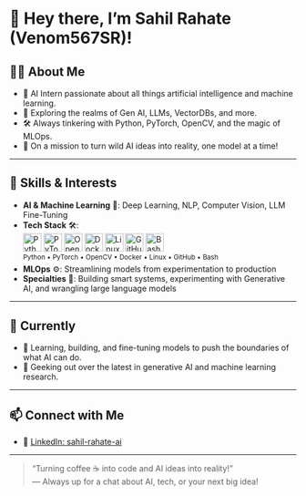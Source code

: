 # 👋 Hey there, I’m Sahil Rahate (Venom567SR)!

## 🧑‍💻 About Me
- 🦾 AI Intern passionate about all things artificial intelligence and machine learning.
- 🤖 Exploring the realms of Gen AI, LLMs, VectorDBs, and more.
- 🛠️ Always tinkering with Python, PyTorch, OpenCV, and the magic of MLOps.
- 🌈 On a mission to turn wild AI ideas into reality, one model at a time!

---

## 🚀 Skills & Interests
- **AI & Machine Learning** 🧠: Deep Learning, NLP, Computer Vision, LLM Fine-Tuning
- **Tech Stack** 🛠️:
  <br>
  <img src="https://cdn.jsdelivr.net/gh/devicons/devicon/icons/python/python-original.svg" alt="Python" width="32" height="32"/>
  <img src="https://cdn.jsdelivr.net/gh/devicons/devicon/icons/pytorch/pytorch-original.svg" alt="PyTorch" width="32" height="32"/>
  <img src="https://cdn.jsdelivr.net/gh/devicons/devicon/icons/opencv/opencv-original.svg" alt="OpenCV" width="32" height="32"/>
  <img src="https://cdn.jsdelivr.net/gh/devicons/devicon/icons/docker/docker-original.svg" alt="Docker" width="32" height="32"/>
  <img src="https://cdn.jsdelivr.net/gh/devicons/devicon/icons/linux/linux-original.svg" alt="Linux" width="32" height="32"/>
  <img src="https://cdn.jsdelivr.net/gh/devicons/devicon/icons/github/github-original.svg" alt="GitHub" width="32" height="32"/>
  <img src="https://cdn.jsdelivr.net/gh/devicons/devicon/icons/bash/bash-original.svg" alt="Bash" width="32" height="32"/>
  <br>
  <sup>Python • PyTorch • OpenCV • Docker • Linux • GitHub • Bash</sup>
- **MLOps** ⚙️: Streamlining models from experimentation to production
- **Specialties** 🎯: Building smart systems, experimenting with Generative AI, and wrangling large language models

---

## 🌱 Currently
- 🚧 Learning, building, and fine-tuning models to push the boundaries of what AI can do.
- 🔬 Geeking out over the latest in generative AI and machine learning research.

---

## 📫 Connect with Me
- 💼 [LinkedIn: sahil-rahate-ai](https://www.linkedin.com/in/sahil-rahate-ai)

---

> “Turning coffee ☕ into code and AI ideas into reality!”  
> — Always up for a chat about AI, tech, or your next big idea!

<!--
If you want to collaborate, discuss AI, or just say hi, feel free to connect!
-->
